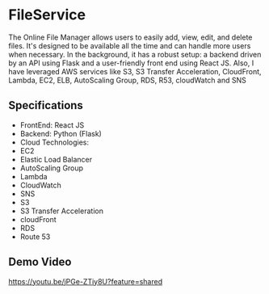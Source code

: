 # FileService
The Online File Manager allows users to  easily add, view, edit, and delete files. It's designed to be available all the time and can handle more users when necessary. In the background, it has a robust setup: a backend driven by an API using Flask and a user-friendly front end using React JS. Also, I have leveraged AWS services like S3, S3 Transfer Acceleration, CloudFront, Lambda, EC2, ELB, AutoScaling Group, RDS, R53, cloudWatch and SNS

## Specifications

* FrontEnd: React JS
* Backend: Python (Flask)
* Cloud Technologies:
 * EC2
 * Elastic Load Balancer
 * AutoScaling Group
 * Lambda
 * CloudWatch
 * SNS
 * S3
 * S3 Transfer Acceleration
 * cloudFront
 * RDS
 * Route 53
   
## Demo Video
https://youtu.be/jPGe-ZTiy8U?feature=shared

   
   



